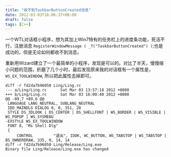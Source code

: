 ```yaml
---
title: "收不到TaskbarButtonCreated消息"
date: 2012-03-03T16:06:37+08:00
draft: false
tags: [C++]
---
```


一个WTL对话框小程序，想为其加上Win7特有的任务栏上的进度条功能，死活不行，注册消息
`RegisterWindowMessage ( _T("TaskbarButtonCreated") )`;也是成功的，但是无论如何都收不到消息。

重新用Wizard建立了一个最简单的小程序，发现是可以的。对比了半天，慢慢缩小问题的范围，折磨了几个小时，最后发现原来我的对话框有一个属性是，`WS_EX_TOOLWINDOW`, 所以把此属性去掉即可。


```
diff -r fd2da7b96050 Ling/Ling.rc
--- a/Ling/Ling.rc      Sat Mar 03 13:57:18 2012 +0800
+++ b/Ling/Ling.rc      Sat Mar 03 16:00:40 2012 +0800
@@ -89,7 +89,6 @@
 LANGUAGE LANG_NEUTRAL, SUBLANG_NEUTRAL
 IDD_MAINDLG DIALOG 0, 0, 351, 28
 STYLE DS_3DLOOK | DS_CENTER | DS_SHELLFONT | WS_BORDER | WS_VISIBLE | WS_POPUP | WS_SYSMENU
-EXSTYLE WS_EX_TOOLWINDOW
 FONT 8, "Ms Shell Dlg"
 {
     CONTROL         "退出", IDOK, WC_BUTTON, WS_TABSTOP | WS_TABSTOP | BS_OWNERDRAW, 335, 0, 14, 14
diff -r fd2da7b96050 Ling/Release/Ling.exe
Binary file Ling/Release/Ling.exe has changed
```
